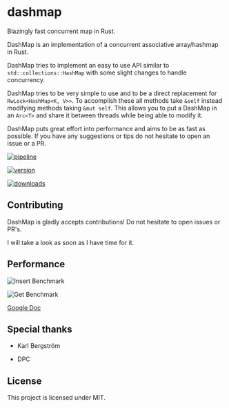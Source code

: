 # dashmap

Blazingly fast concurrent map in Rust.

DashMap is an implementation of a concurrent associative array/hashmap in Rust.

DashMap tries to implement an easy to use API similar to `std::collections::HashMap`
with some slight changes to handle concurrency.

DashMap tries to be very simple to use and to be a direct replacement for `RwLock<HashMap<K, V>>`.
To accomplish these all methods take `&self` instead modifying methods taking `&mut self`.
This allows you to put a DashMap in an `Arc<T>` and share it between threads while being able to modify it.

DashMap puts great effort into performance and aims to be as fast as possible.
If you have any suggestions or tips do not hesitate to open an issue or a PR.

[![pipeline](http://gitlab.nebulanet.cc/xacrimon/dashmap/badges/master/pipeline.svg)](http://gitlab.nebulanet.cc/xacrimon/dashmap/commits/master)

[![version](https://img.shields.io/crates/v/dashmap)](https://crates.io/crates/dashmap)

[![downloads](https://img.shields.io/crates/d/dashmap)](https://crates.io/crates/dashmap)

## Contributing

DashMap is gladly accepts contributions!
Do not hesitate to open issues or PR's.

I will take a look as soon as I have time for it.

## Performance

![Insert Benchmark](https://raw.githubusercontent.com/xacrimon/dashmap/master/assets/bench-insert.svg "Insert Benchmark")

![Get Benchmark](https://raw.githubusercontent.com/xacrimon/dashmap/master/assets/bench-get.svg "Get Benchmark")

[Google Doc](https://docs.google.com/spreadsheets/d/1q2VR_rMZRzG7YO0ef6V0jMA6hAdkafh_wI8xvY_51fk/edit?usp=sharing)

## Special thanks

- Karl Bergström

- DPC

## License

This project is licensed under MIT.
